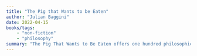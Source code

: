 ```yaml
---
title: "The Pig that Wants to be Eaten"
author: "Julian Baggini"
date: 2022-04-15
books/tags:
    - "non-fiction"
    - "philosophy"
summary: "The Pig That Wants to Be Eaten offers one hundred philosophical thought-experiments. To get the most out of it, you might want to pull it out and discuss a thought-experiment with some friends because the book doesn't do much more than present the thought-experiments one after the other."
---
```


